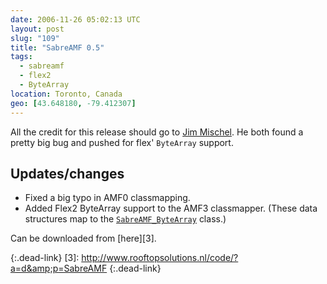 ```yaml
---
date: 2006-11-26 05:02:13 UTC
layout: post
slug: "109"
title: "SabreAMF 0.5"
tags:
  - sabreamf
  - flex2
  - ByteArray
location: Toronto, Canada
geo: [43.648180, -79.412307]
---
```


All the credit for this release should go to [Jim Mischel][1]. He both found a
pretty big bug and pushed for flex' `ByteArray` support.

Updates/changes
---------------

* Fixed a big typo in AMF0 classmapping.
* Added Flex2 ByteArray support to the AMF3 classmapper. (These data
  structures map to the [`SabreAMF_ByteArray`][2] class.)

Can be downloaded from [here][3].

[1]: http://www.mischel.com/
[2]: http://www.rooftopsolutions.nl/code/?p=SabreAMF&amp;a=s&amp;file=/SabreAMF/ByteArray.php
{:.dead-link}
[3]: http://www.rooftopsolutions.nl/code/?a=d&amp;p=SabreAMF
{:.dead-link}
